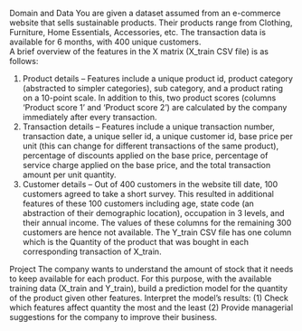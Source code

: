 Domain and Data 
You are given a dataset assumed from an e-commerce website that sells sustainable products. 
Their products range from Clothing, Furniture, Home Essentials, Accessories, etc. The 
transaction data is available for 6 months, with 400 unique customers.  
A brief overview of the features in the X matrix (X_train CSV file) is as follows: 
1. Product details – Features include a unique product id, product category (abstracted 
to simpler categories), sub category, and a product rating on a 10-point scale. In 
addition to this, two product scores (columns ‘Product score 1’ and ‘Product score 2’) 
are calculated by the company immediately after every transaction.   
2. Transaction details – Features include a unique transaction number, transaction date, 
a unique seller id, a unique customer id, base price per unit (this can change for 
different transactions of the same product), percentage of discounts applied on the 
base price, percentage of service charge applied on the base price, and the total 
transaction amount per unit quantity. 
3. Customer details – Out of 400 customers in the website till date, 100 customers agreed 
to take a short survey. This resulted in additional features of these 100 customers 
including age, state code (an abstraction of their demographic location), occupation in 
3 levels, and their annual income. The values of these columns for the remaining 300 
customers are hence not available. 
The Y_train CSV file has one column which is the Quantity of the product that was bought in 
each corresponding transaction of X_train.

Project
The company wants to understand the amount of stock that it needs to keep 
available for each product. For this purpose, with the available training data 
(X_train and Y_train), build a prediction model for the quantity of the product 
given other features. Interpret the model’s results: (1) Check which features 
affect quantity the most and the least (2) Provide managerial suggestions for 
the company to improve their business.
